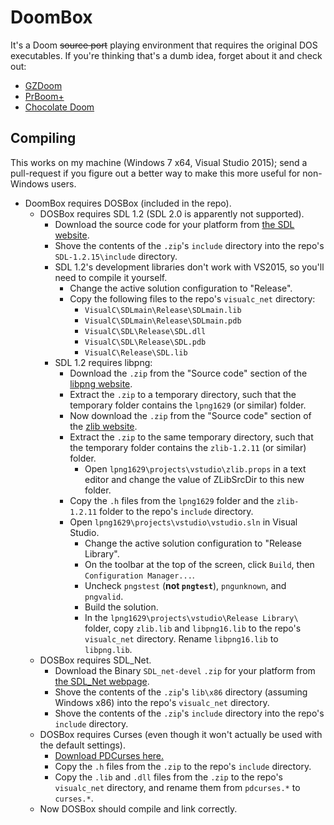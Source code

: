 # DoomBox

It's a Doom ~~source port~~ playing environment that requires the original DOS executables. If you're thinking that's a dumb idea, forget about it and check out:

* [GZDoom](https://zdoom.org/)
* [PrBoom+](http://prboom-plus.sourceforge.net/)
* [Chocolate Doom](https://www.chocolate-doom.org/)

## Compiling

This works on my machine (Windows 7 x64, Visual Studio 2015); send a pull-request if you figure out a better way to make this more useful for non-Windows users.

* DoomBox requires DOSBox (included in the repo).
	* DOSBox requires SDL 1.2 (SDL 2.0 is apparently not supported).
		* Download the source code for your platform from [the SDL website](https://www.libsdl.org/download-1.2.php).
		* Shove the contents of the `.zip`'s `include` directory into the repo's `SDL-1.2.15\include` directory.
		* SDL 1.2's development libraries don't work with VS2015, so you'll need to compile it yourself.
			* Change the active solution configuration to "Release".
			* Copy the following files to the repo's `visualc_net` directory:
				* `VisualC\SDLmain\Release\SDLmain.lib`
				* `VisualC\SDLmain\Release\SDLmain.pdb`
				* `VisualC\SDL\Release\SDL.dll`
				* `VisualC\SDL\Release\SDL.pdb`
				* `VisualC\Release\SDL.lib`
		* SDL 1.2 requires libpng:
			* Download the `.zip` from the "Source code" section of the [libpng website](http://www.libpng.org/pub/png/libpng.html).
			* Extract the `.zip` to a temporary directory, such that the temporary folder contains the `lpng1629` (or similar) folder.
			* Now download the `.zip` from the "Source code" section of the [zlib website](http://www.zlib.net/).
			* Extract the `.zip` to the same temporary directory, such that the temporary folder contains the `zlib-1.2.11` (or similar) folder.
				* Open `lpng1629\projects\vstudio\zlib.props` in a text editor and change the value of ZLibSrcDir to this new folder.
			* Copy the `.h` files from the `lpng1629` folder and the `zlib-1.2.11` folder to the repo's `include` directory.
			* Open `lpng1629\projects\vstudio\vstudio.sln` in Visual Studio.
				* Change the active solution configuration to "Release Library".
				* On the toolbar at the top of the screen, click `Build`, then `Configuration Manager...`.
				* Uncheck `pngstest` (**not `pngtest`**), `pngunknown`, and `pngvalid`.
				* Build the solution.
				* In the `lpng1629\projects\vstudio\Release Library\` folder, copy `zlib.lib` and `libpng16.lib` to the repo's `visualc_net` directory. Rename `libpng16.lib` to `libpng.lib`.
	* DOSBox requires SDL_Net.
		* Download the Binary `SDL_net-devel` `.zip` for your platform from [the SDL_Net webpage](https://www.libsdl.org/projects/SDL_net/release-1.2.html).
		* Shove the contents of the `.zip`'s `lib\x86` directory (assuming Windows x86) into the repo's `visualc_net` directory.
		* Shove the contents of the `.zip`'s `include` directory into the repo's `include` directory.
	* DOSBox requires Curses (even though it won't actually be used with the default settings).
		* [Download PDCurses here.](https://sourceforge.net/projects/pdcurses/files/pdcurses/3.4/pdc34dll.zip/download)
		* Copy the `.h` files from the `.zip` to the repo's `include` directory.
		* Copy the `.lib` and `.dll` files from the `.zip` to the repo's `visualc_net` directory, and rename them from `pdcurses.*` to `curses.*`.
	* Now DOSBox should compile and link correctly.
